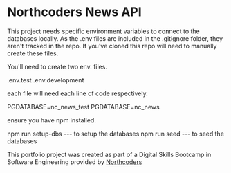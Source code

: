 # Northcoders News API

This project needs specific environment variables to connect to the databases locally. As the .env files are included in the .gitignore folder, they aren't tracked in the repo.
If you've cloned this repo will need to manually create these files.

You'll need to create two env. files.

.env.test
.env.development

each file will need each line of code respectively.

PGDATABASE=nc_news_test
PGDATABASE=nc_news

ensure you have npm installed.

npm run setup-dbs --- to setup the databases
npm run seed --- to seed the databases

This portfolio project was created as part of a Digital Skills Bootcamp in Software Engineering provided by [Northcoders](https://northcoders.com/)
